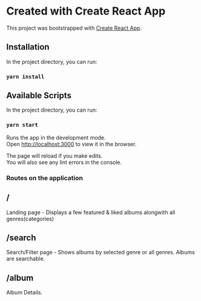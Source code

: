 # Created with Create React App

This project was bootstrapped with [Create React App](https://github.com/facebook/create-react-app).

## Installation
In the project directory, you can run:

### `yarn install`

## Available Scripts

In the project directory, you can run:

### `yarn start`

Runs the app in the development mode.\
Open [http://localhost:3000](http://localhost:3000) to view it in the browser.

The page will reload if you make edits.\
You will also see any lint errors in the console.


### Routes on the application

## /
Landing page - Displays a few featured & liked albums alongwith all genres(categories)

## /search
Search/Filter page - Shows albums by selected genre or all genres. Albums are searchable.

## /album
Album Details.
